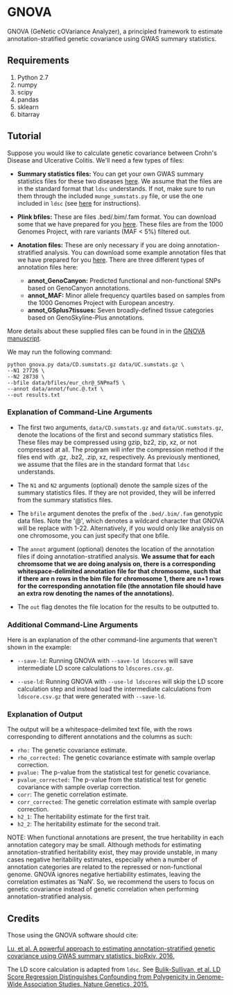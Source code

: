 # GNOVA

GNOVA (GeNetic cOVariance Analyzer), a principled framework to estimate annotation-stratified genetic covariance using GWAS summary statistics.

## Requirements
1. Python 2.7
2. numpy
3. scipy
4. pandas
5. sklearn
6. bitarray

## Tutorial

Suppose you would like to calculate genetic covariance between Crohn's Disease and Ulcerative Colitis. We'll need a few types of files:

- **Summary statistics files:** You can get your own GWAS summary statistics files for these two diseases [here](https://www.ibdgenetics.org). We assume that the files are in the standard format that `ldsc` understands. If not, make sure to run them through the included `munge_sumstats.py` file, or use the one included in `ldsc` (see [here](https://github.com/bulik/ldsc/wiki/Heritability-and-Genetic-Correlation#reformatting-summary-statistics) for instructions).

- **Plink bfiles:** These are files .bed/.bim/.fam format. You can download some that we have prepared for you [here](http://genocanyon.med.yale.edu/GNOVAFiles/genotype_1KG_eur_SNPmaf5.tar.gz). These files are from the 1000 Genomes Project, with rare variants (MAF < 5%) filtered out.

- **Anotation files:** These are only necessary if you are doing annotation-stratified analysis. You can download some example annotation files that we have prepared for you [here](http://genocanyon.med.yale.edu/GNOVAFiles/annotations.tar.gz). There are three different types of annotation files here:
    - **annot_GenoCanyon:** Predicted functional and non-functional SNPs based on GenoCanyon annotations.
    - **annot_MAF:** Minor allele frequency quartiles based on samples from the 1000 Genomes Project with European ancestry.
    - **annot_GSplus7tissues:** Seven broadly-defined tissue categories based on GenoSkyline-Plus annotations.

More details about these supplied files can be found in in the [GNOVA manuscript](http://biorxiv.org/content/early/2017/03/07/114561).

We may run the following command:

```
python gnova.py data/CD.sumstats.gz data/UC.sumstats.gz \
--N1 27726 \
--N2 28738 \
--bfile data/bfiles/eur_chr@_SNPmaf5 \
--annot data/annot/func.@.txt \
--out results.txt
```
### Explanation of Command-Line Arguments

- The first two arguments, `data/CD.sumstats.gz` and `data/UC.sumstats.gz`, denote the locations of the first and second summary statistics files. These files may be compressed using gzip, bz2, zip, xz, or not compressed at all. The program will infer the compression method if the files end with .gz, .bz2, .zip, xz, respectively. As previously mentioned, we assume that the files are in the standard format that `ldsc` understands.

- The `N1` and `N2` arguments (optional) denote the sample sizes of the summary statistics files. If they are not provided, they will be inferred from the summary statistics files.

- The `bfile` argument denotes the prefix of the `.bed/.bim/.fam` genotypic data files. Note the '@', which denotes a wildcard character that GNOVA will be replace with 1-22. Alternatively, if you would only like analysis on one chromosome, you can just specify that one bfile.

- The `annot` argument (optional) denotes the location of the annotation files if doing annotation-stratified analysis. **We assume that for each chromsome that we are doing analysis on, there is a corresponding whitespace-delimited annotation file for that chromosome, such that if there are n rows in the bim file for chromosome 1, there are n+1 rows for the corresponding annotation file (the annotation file should have an extra row denoting the names of the annotations).**

- The `out` flag denotes the file location for the results to be outputted to.

### Additional Command-Line Arguments

Here is an explanation of the other command-line arguments that weren't shown in the example:

- `--save-ld`: Running GNOVA with `--save-ld ldscores` will save intermediate LD score calculations to `ldscores.csv.gz`.

- `--use-ld`: Running GNOVA with `--use-ld ldscores` will skip the LD score calculation step and instead load the intermediate calculations from `ldscore.csv.gz` that were generated with `--save-ld`.

### Explanation of Output
The output will be a whitespace-delimited text file, with the rows corresponding to different annotations and the columns as such:

- `rho:` The genetic covariance estimate.
- `rho_corrected:` The genetic covariance estimate with sample overlap correction.
- `pvalue:` The p-value from the statistical test for genetic covariance.
- `pvalue_corrected:` The p-value from the statistical test for genetic covariance with sample overlap correction.
- `corr`: The genetic correlation estimate.
- `corr_corrected`: The genetic correlation estimate with sample overlap correction.
- `h2_1`: The heritability estimate for the first trait.
- `h2_2`: The heritability estimate for the second trait.

NOTE: When functional annotations are present, the true heritability in each annotation category may be small. Although methods for estimating annotation-stratified heritability exist, they may provide unstable, in many cases negative heritability estimates, especially when a number of annotation categories are related to the repressed or non-functional genome. GNOVA ignores negative hertiability estimates, leaving the correlation estimates as 'NaN'. So, we recommend the users to focus on genetic covariance instead of genetic correlation when performing annotation-stratified analysis.

## Credits
Those using the GNOVA software should cite:

[Lu, et al. A powerful approach to estimating annotation-stratified genetic covariance using GWAS summary statistics. bioRxiv, 2016.](http://biorxiv.org/content/early/2017/03/07/114561)

The LD score calculation is adapted from `ldsc`. See
[Bulik-Sullivan, et al. LD Score Regression Distinguishes Confounding from Polygenicity in Genome-Wide Association Studies.
Nature Genetics, 2015.](http://www.nature.com/ng/journal/vaop/ncurrent/full/ng.3211.html)
